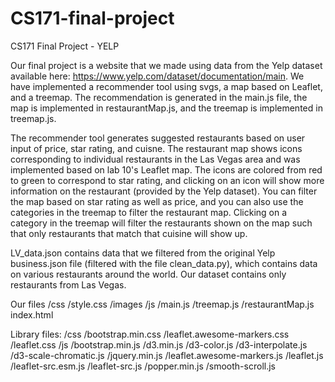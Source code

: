 # CS171-final-project
CS171 Final Project - YELP 

Our final project is a website that we made using data from the Yelp dataset available here: https://www.yelp.com/dataset/documentation/main.
We have implemented a recommender tool using svgs, a map based on Leaflet, and a treemap. The recommendation is generated
in the main.js file, the map is implemented in restaurantMap.js, and the treemap is implemented in treemap.js.

The recommender tool generates suggested restaurants based on user input of price, star rating, and cuisne. The restaurant map shows icons corresponding to individual
restaurants in the Las Vegas area and was implemented based on lab 10's Leaflet map. The icons are colored from red to green to correspond
to star rating, and clicking on an icon will show more information on the restaurant (provided by the Yelp dataset). You can filter the map
based on star rating as well as price, and you can also use the categories in the treemap to filter the restaurant map. Clicking on a category
in the treemap will filter the restaurants shown on the map such that only restaurants that match that cuisine will show up.

LV_data.json contains data that we filtered from the original Yelp business.json file (filtered with the file clean_data.py), which contains data on various restaurants
around the world. Our dataset contains only restaurants from Las Vegas.

Our files
/css
    /style.css
/images
/js
    /main.js
    /treemap.js
    /restaurantMap.js
index.html

Library files:
/css
    /bootstrap.min.css
    /leaflet.awesome-markers.css
    /leaflet.css
/js
    /bootstrap.min.js
    /d3.min.js
    /d3-color.js
    /d3-interpolate.js
    /d3-scale-chromatic.js
    /jquery.min.js
    /leaflet.awesome-markers.js
    /leaflet.js
    /leaflet-src.esm.js
    /leaflet-src.js
    /popper.min.js
    /smooth-scroll.js

